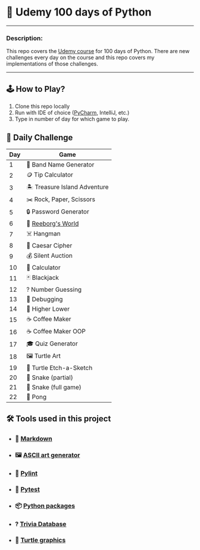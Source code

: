 # 🐍 Udemy 100 days of Python

___

### Description:

This repo covers the [Udemy course][udemy-course] for 100 days of Python. 
There are new challenges every day on the course and this repo covers my 
implementations of those challenges.

___

## 🕹 How to Play?

1. Clone this repo locally
2. Run with IDE of choice ([PyCharm][pycharm], IntelliJ, etc.)
3. Type in number of day for which game to play.


## 📆 Daily Challenge 

| Day | Game                          |
|-----|-------------------------------|
| 1   | 🎸 Band Name Generator        |
| 2   | 🪙 Tip Calculator             |
| 3   | 🏝️ Treasure Island Adventure |
| 4   | ✂️ Rock, Paper, Scissors      |
| 5   | 🔒 Password Generator         |
| 6   | 🤖 [Reeborg's World][reeborg] |
| 7   | ☠️ Hangman                    |
| 8   | 🔀 Caesar Cipher              |
| 9   | 💰 Silent Auction             |
| 10  | 🧮 Calculator                 |
| 11  | 🃏 Blackjack                  |
| 12  | ? Number Guessing             |
| 13  | 🐞 Debugging                  |
| 14  | 👑 Higher Lower               |
| 15  | ☕️ Coffee Maker               |
| 16  | ☕️ Coffee Maker OOP           |
| 17  | 🎓 Quiz Generator             |
| 18  | 🖼️ Turtle Art                |
| 19  | 🐢  Turtle Etch-a-Sketch      |
| 20  | 🐍 Snake (partial)            |
| 21  | 🐍 Snake (full game)          |
| 22  | 🏓 Pong                       |

## 🛠 Tools used in this project 

- ### 📘 [Markdown][markdown]
- ### 🖼️  [ASCII art generator][ascii-art]
- ### 📝 [Pylint][pylint]
- ### 🧪 [Pytest][pytest]
- ### 📦 [Python packages][py-pi]
- ### ? [Trivia Database][trivia-db]
- ### 🐢 [Turtle graphics][turtle-graphics]

[udemy-course]: https://www.udemy.com/course/100-days-of-code/?couponCode=GENAISALE24
[pycharm]: https://www.jetbrains.com/guide/python/tutorials/getting-started-pycharm/installation-and-setup/
[reeborg]: https://reeborg.ca/index_en.html
[markdown]: https://www.markdownguide.org/getting-started/
[ascii-art]: https://patorjk.com/software/taag/#p=display&f=Big&t=
[pylint]: https://pylint.readthedocs.io/en/stable/
[pytest]: https://docs.pytest.org/en/stable/contents.html
[py-pi]: https://pypi.org/
[trivia-db]: https://opentdb.com/
[turtle-graphics]: https://docs.python.org/3/library/turtle.html
